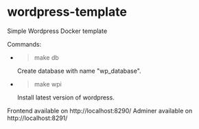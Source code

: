 # wordpress-template
Simple Wordpress Docker template

Commands:
 - >make db
   > 
    Create database with name "wp_database".


 - >make wpi
   > 
    Install latest version of wordpress.

Frontend available on http://localhost:8290/
Adminer available on http://localhost:8291/
